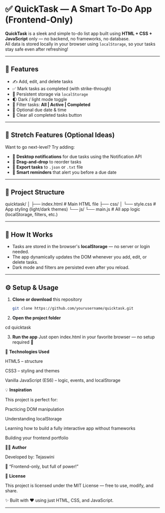 # ✅ QuickTask — A Smart To-Do App (Frontend-Only)

**QuickTask** is a sleek and simple to-do list app built using **HTML + CSS + JavaScript** only — no backend, no frameworks, no database.  
All data is stored locally in your browser using `localStorage`, so your tasks stay safe even after refreshing!

---

## 🚀 Features

- ✍️ Add, edit, and delete tasks  
- ✅ Mark tasks as completed (with strike-through)  
- 💾 Persistent storage via `localStorage`  
- 🌓 Dark / light mode toggle  
- 📂 Filter tasks: **All | Active | Completed**  
- 📅 Optional due date & time  
- 🧼 Clear all completed tasks button  

---

## 🌟 Stretch Features (Optional Ideas)

Want to go next-level? Try adding:
- 🔔 **Desktop notifications** for due tasks using the Notification API  
- 🔄 **Drag-and-drop** to reorder tasks  
- 💾 **Export tasks** to `.json` or `.txt` file  
- 🧠 **Smart reminders** that alert you before a due date  

---

## 📁 Project Structure

quicktask/
│
├── index.html # Main HTML file
├── css/
│ └── style.css # App styling (light/dark themes)
└── js/
└── main.js # All app logic (localStorage, filters, etc.)


---

## 🧠 How It Works

- Tasks are stored in the browser's **localStorage** — no server or login needed.  
- The app dynamically updates the DOM whenever you add, edit, or delete tasks.  
- Dark mode and filters are persisted even after you reload.  

---

## ⚙️ Setup & Usage

1. **Clone or download** this repository  
   ```bash
   git clone https://github.com/yourusername/quicktask.git
2. **Open the project folder**

  cd quicktask


3. **Run the app**
  Just open index.html in your favorite browser — no setup required 🎉

🧩 **Technologies Used**

HTML5 – structure

CSS3 – styling and themes

Vanilla JavaScript (ES6) – logic, events, and localStorage

💡 **Inspiration**

This project is perfect for:

Practicing DOM manipulation

Understanding localStorage

Learning how to build a fully interactive app without frameworks

Building your frontend portfolio

🧑‍💻 **Author**

Developed by: Tejaswini

💬 “Frontend-only, but full of power!”

📜 **License**

This project is licensed under the MIT License — free to use, modify, and share.

✨ Built with ❤️ using just HTML, CSS, and JavaScript.


---
